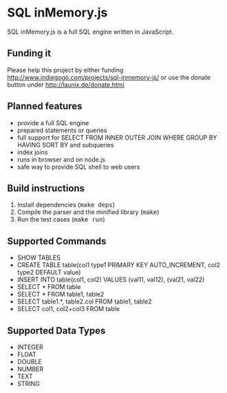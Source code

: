 SQL inMemory.js
===============

SQL inMemory.js is a full SQL engine written in JavaScript.

Funding it
----------

Please help this project by either funding http://www.indiegogo.com/projects/sql-inmemory-js/ or use the donate button under http://launix.de/donate.html

Planned features
----------------

- provide a full SQL engine
- prepared statements or queries
- full support for SELECT FROM INNER OUTER JOIN WHERE GROUP BY HAVING SORT BY and subqueries
- index joins
- runs in browser and on node.js
- safe way to provide SQL shell to web users

Build instructions
------------------

1. Install dependencies (<tt>make deps</tt>)
2. Compile the parser and the minified library (<tt>make</tt>)
3. Run the test cases (<tt>make run</tt>)

Supported Commands
------------------

- SHOW TABLES
- CREATE TABLE table(col1 type1 PRIMARY KEY AUTO\_INCREMENT, col2 type2 DEFAULT value)
- INSERT INTO table(col1, col2) VALUES (val11, val12), (val21, val22)
- SELECT \* FROM table
- SELECT \* FROM table1, table2
- SELECT table1.\*, table2.col FROM table1, table2
- SELECT col1, col2+col3 FROM table

Supported Data Types
--------------------

- INTEGER
- FLOAT
- DOUBLE
- NUMBER
- TEXT
- STRING


